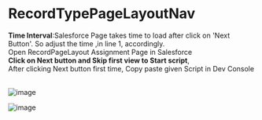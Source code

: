 # RecordTypePageLayoutNav <br/>
**Time Interval**:Salesforce Page takes time to load after click on 'Next Button'. So adjust the time ,in line 1, accordingly.  <br/>
Open RecordPageLayout Assignment Page in Salesforce <br/>
**Click on Next button and Skip first view to Start script**, <br/>
 After clicking Next button first time, Copy paste given Script in Dev Console <br/><br/>


![image](https://user-images.githubusercontent.com/12564668/146908481-642049b3-f89d-42e1-872c-08ef89d083a6.png) <br/>

![image](https://user-images.githubusercontent.com/12564668/146914073-998056b4-48a9-4811-bc3b-97007cd81b9e.png)

